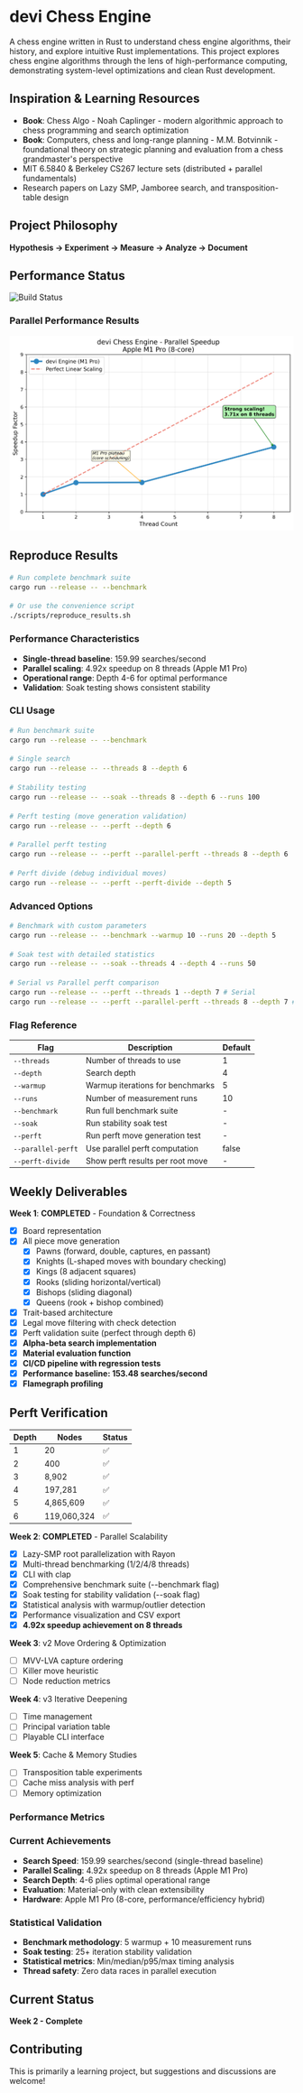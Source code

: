 # devi Chess Engine

A chess engine written in Rust to understand chess engine algorithms, their history, and explore intuitive Rust implementations. 
This project explores chess engine algorithms through the lens of high-performance computing, demonstrating system-level optimizations and clean Rust development.

## Inspiration & Learning Resources
- **Book**: Chess Algo - Noah Caplinger - modern algorithmic approach to chess programming and search optimization
- **Book**: Computers, chess and long-range planning - M.M. Botvinnik - foundational theory on strategic planning and evaluation from a chess grandmaster's perspective
- MIT 6.5840 & Berkeley CS267 lecture sets (distributed + parallel fundamentals)
- Research papers on Lazy SMP, Jamboree search, and transposition-table design

## Project Philosophy
**Hypothesis → Experiment → Measure → Analyze → Document**

## Performance Status
![Build Status](https://github.com/Sid4mn/devi-chess-engine/workflows/CI/badge.svg)

### Parallel Performance Results
![Speedup Graph](benchmarks/speedup_hires.png)

## Reproduce Results
```bash
# Run complete benchmark suite
cargo run --release -- --benchmark

# Or use the convenience script
./scripts/reproduce_results.sh
```

### Performance Characteristics
- **Single-thread baseline**: 159.99 searches/second
- **Parallel scaling**: 4.92x speedup on 8 threads (Apple M1 Pro)
- **Operational range**: Depth 4-6 for optimal performance
- **Validation**: Soak testing shows consistent stability

### CLI Usage
```bash
# Run benchmark suite
cargo run --release -- --benchmark

# Single search
cargo run --release -- --threads 8 --depth 6

# Stability testing  
cargo run --release -- --soak --threads 8 --depth 6 --runs 100

# Perft testing (move generation validation)
cargo run --release -- --perft --depth 6

# Parallel perft testing
cargo run --release -- --perft --parallel-perft --threads 8 --depth 6

# Perft divide (debug individual moves)
cargo run --release -- --perft --perft-divide --depth 5
```

### Advanced Options
```bash
# Benchmark with custom parameters
cargo run --release -- --benchmark --warmup 10 --runs 20 --depth 5

# Soak test with detailed statistics
cargo run --release -- --soak --threads 4 --depth 4 --runs 50

# Serial vs Parallel perft comparison
cargo run --release -- --perft --threads 1 --depth 7 # Serial
cargo run --release -- --perft --parallel-perft --threads 8 --depth 7 # Parallel
```

### Flag Reference
| Flag | Description | Default |
|------|-------------|---------|
| `--threads` | Number of threads to use | 1 |
| `--depth` | Search depth | 4 |
| `--warmup` | Warmup iterations for benchmarks | 5 |
| `--runs` | Number of measurement runs | 10 |
| `--benchmark` | Run full benchmark suite | - |
| `--soak` | Run stability soak test | - |
| `--perft` | Run perft move generation test | - |
| `--parallel-perft` | Use parallel perft computation | false |
| `--perft-divide` | Show perft results per root move | - |

## Weekly Deliverables

**Week 1**: **COMPLETED** - Foundation & Correctness
- [x] Board representation
- [x] All piece move generation
  - [x] Pawns (forward, double, captures, en passant)
  - [x] Knights (L-shaped moves with boundary checking)
  - [x] Kings (8 adjacent squares)
  - [x] Rooks (sliding horizontal/vertical)
  - [x] Bishops (sliding diagonal)
  - [x] Queens (rook + bishop combined)
- [x] Trait-based architecture
- [x] Legal move filtering with check detection
- [x] Perft validation suite (perfect through depth 6)
- [x] **Alpha-beta search implementation**
- [x] **Material evaluation function**
- [x] **CI/CD pipeline with regression tests**
- [x] **Performance baseline: 153.48 searches/second**
- [x] **Flamegraph profiling**

## Perft Verification

| Depth | Nodes       | Status |
|-------|-------------|--------|
| 1     | 20          | ✅     |
| 2     | 400         | ✅     |
| 3     | 8,902       | ✅     |
| 4     | 197,281     | ✅     |
| 5     | 4,865,609   | ✅     |
| 6     | 119,060,324 | ✅     |

**Week 2**: **COMPLETED** - Parallel Scalability
- [x] Lazy-SMP root parallelization with Rayon
- [x] Multi-thread benchmarking (1/2/4/8 threads)
- [x] CLI with clap
- [x] Comprehensive benchmark suite (--benchmark flag)
- [x] Soak testing for stability validation (--soak flag)
- [x] Statistical analysis with warmup/outlier detection
- [x] Performance visualization and CSV export
- [x] **4.92x speedup achievement on 8 threads**

**Week 3**: v2 Move Ordering & Optimization
- [ ] MVV-LVA capture ordering
- [ ] Killer move heuristic
- [ ] Node reduction metrics

**Week 4**: v3 Iterative Deepening
- [ ] Time management
- [ ] Principal variation table
- [ ] Playable CLI interface

**Week 5**: Cache & Memory Studies
- [ ] Transposition table experiments
- [ ] Cache miss analysis with perf
- [ ] Memory optimization

### Performance Metrics

### Current Achievements
- **Search Speed**: 159.99 searches/second (single-thread baseline)
- **Parallel Scaling**: 4.92x speedup on 8 threads (Apple M1 Pro)
- **Search Depth**: 4-6 plies optimal operational range
- **Evaluation**: Material-only with clean extensibility
- **Hardware**: Apple M1 Pro (8-core, performance/efficiency hybrid)

### Statistical Validation
- **Benchmark methodology**: 5 warmup + 10 measurement runs
- **Soak testing**: 25+ iteration stability validation
- **Statistical metrics**: Min/median/p95/max timing analysis
- **Thread safety**: Zero data races in parallel execution


## Current Status
**Week 2 - Complete**

## Contributing
This is primarily a learning project, but suggestions and discussions are welcome!
